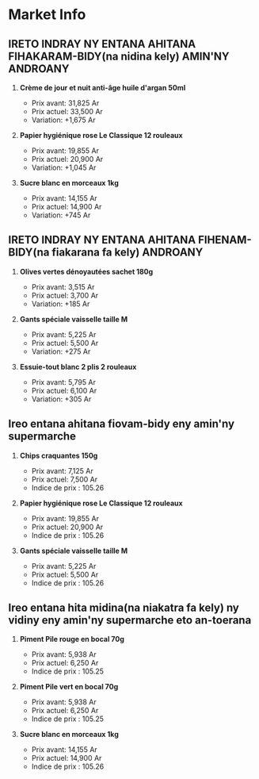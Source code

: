 # Market Info

## IRETO INDRAY NY ENTANA AHITANA FIHAKARAM-BIDY(na nidina kely) AMIN'NY ANDROANY

1. **Crème de jour et nuit anti-âge huile d'argan 50ml**
   - Prix avant: 31,825 Ar
   - Prix actuel: 33,500 Ar
   - Variation: +1,675 Ar

2. **Papier hygiénique rose Le Classique 12 rouleaux**
   - Prix avant: 19,855 Ar
   - Prix actuel: 20,900 Ar
   - Variation: +1,045 Ar

3. **Sucre blanc en morceaux 1kg**
   - Prix avant: 14,155 Ar
   - Prix actuel: 14,900 Ar
   - Variation: +745 Ar

## IRETO INDRAY NY ENTANA AHITANA FIHENAM-BIDY(na fiakarana fa kely) ANDROANY

1. **Olives vertes dénoyautées sachet 180g**
   - Prix avant: 3,515 Ar
   - Prix actuel: 3,700 Ar
   - Variation: +185 Ar

2. **Gants spéciale vaisselle taille M**
   - Prix avant: 5,225 Ar
   - Prix actuel: 5,500 Ar
   - Variation: +275 Ar

3. **Essuie-tout blanc 2 plis 2 rouleaux**
   - Prix avant: 5,795 Ar
   - Prix actuel: 6,100 Ar
   - Variation: +305 Ar

## Ireo entana ahitana fiovam-bidy eny amin'ny supermarche

1. **Chips craquantes 150g**
   - Prix avant: 7,125 Ar
   - Prix actuel: 7,500 Ar
   - Indice de prix : 105.26

2. **Papier hygiénique rose Le Classique 12 rouleaux**
   - Prix avant: 19,855 Ar
   - Prix actuel: 20,900 Ar
   - Indice de prix : 105.26

3. **Gants spéciale vaisselle taille M**
   - Prix avant: 5,225 Ar
   - Prix actuel: 5,500 Ar
   - Indice de prix : 105.26

## Ireo entana hita midina(na niakatra fa kely) ny vidiny eny amin'ny supermarche eto an-toerana

1. **Piment Pile rouge en bocal 70g**
   - Prix avant: 5,938 Ar
   - Prix actuel: 6,250 Ar
   - Indice de prix : 105.25

2. **Piment Pile vert en bocal 70g**
   - Prix avant: 5,938 Ar
   - Prix actuel: 6,250 Ar
   - Indice de prix : 105.25

3. **Sucre blanc en morceaux 1kg**
   - Prix avant: 14,155 Ar
   - Prix actuel: 14,900 Ar
   - Indice de prix : 105.26


